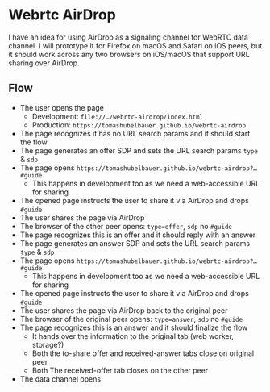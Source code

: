 # Webrtc AirDrop

I have an idea for using AirDrop as a signaling channel for WebRTC data channel.
I will prototype it for Firefox on macOS and Safari on iOS peers, but it should
work across any two browsers on iOS/macOS that support URL sharing over AirDrop.

## Flow

- The user opens the page
  - Development: `file://…/webrtc-airdrop/index.html`
  - Production: `https://tomashubelbauer.github.io/webrtc-airdrop`
- The page recognizes it has no URL search params and it should start the flow
- The page generates an offer SDP and sets the URL search params `type` & `sdp`
- The page opens `https://tomashubelbauer.github.io/webrtc-airdrop?…#guide`
  - This happens in development too as we need a web-accessible URL for sharing
- The opened page instructs the user to share it via AirDrop and drops `#guide`
- The user shares the page via AirDrop
- The browser of the other peer opens: `type=offer`, `sdp` no `#guide`
- The page recognizes this is an offer and it should reply with an answer
- The page generates an answer SDP and sets the URL search params `type` & `sdp`
- The page opens `https://tomashubelbauer.github.io/webrtc-airdrop?…#guide`
  - This happens in development too as we need a web-accessible URL for sharing
- The opened page instructs the user to share it via AirDrop and drops `#guide`
- The user shares the page via AirDrop back to the original peer
- The browser of the original peer opens: `type=answer`, `sdp` no `#guide`
- The page recognizes this is an answer and it should finalize the flow
  - It hands over the information to the original tab (web worker, storage?)
  - Both the to-share offer and received-answer tabs close on original peer
  - Both The received-offer tab closes on the other peer
- The data channel opens
